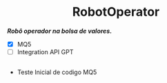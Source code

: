 <h1 align="center">RobotOperator</h1>



***Robô operador na bolsa de valores.***


- [x] MQ5
- [ ] Integration API GPT

 ##

 -  Teste Inicial de codigo MQ5

